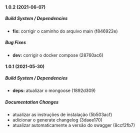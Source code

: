 #### 1.0.2 (2021-06-07)

##### Build System / Dependencies

* **fix:**  corrigir o caminho do arquivo main (f846922e)

##### Bug Fixes

* **dev:**  corrigir o docker compose (28760ac6)

#### 1.0.1 (2021-05-30)

##### Build System / Dependencies

* **deps:**  atualizar o mongoose (1892d309)

##### Documentation Changes

*  atualizar as instruções de instalação (5b503acf)
*  adicionar o generate changelog (3daee170)
*  atualizar automaticamente a versão do swagger (8ccf2fb7)


